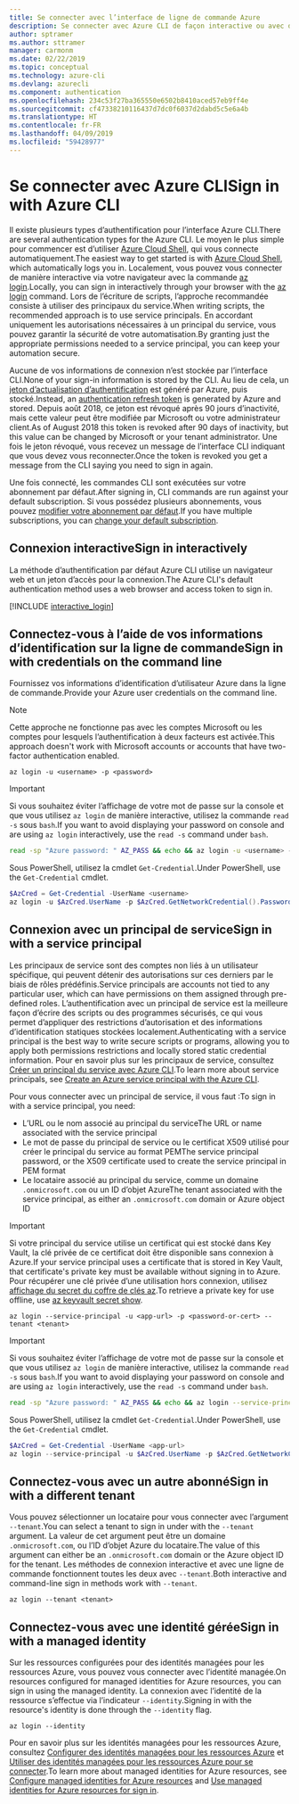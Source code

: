 ```yaml
---
title: Se connecter avec l’interface de ligne de commande Azure
description: Se connecter avec Azure CLI de façon interactive ou avec des informations d’identification locales
author: sptramer
ms.author: sttramer
manager: carmonm
ms.date: 02/22/2019
ms.topic: conceptual
ms.technology: azure-cli
ms.devlang: azurecli
ms.component: authentication
ms.openlocfilehash: 234c53f27ba365550e6502b8410aced57eb9ff4e
ms.sourcegitcommit: cf47338210116437d7dc0f6037d2dabd5c5e6a4b
ms.translationtype: HT
ms.contentlocale: fr-FR
ms.lasthandoff: 04/09/2019
ms.locfileid: "59428977"
---
```

# <a name="sign-in-with-azure-cli"></a><span data-ttu-id="4c8ca-103">Se connecter avec Azure CLI</span><span class="sxs-lookup"><span data-stu-id="4c8ca-103">Sign in with Azure CLI</span></span> 

<span data-ttu-id="4c8ca-104">Il existe plusieurs types d’authentification pour l’interface Azure CLI.</span><span class="sxs-lookup"><span data-stu-id="4c8ca-104">There are several authentication types for the Azure CLI.</span></span> <span data-ttu-id="4c8ca-105">Le moyen le plus simple pour commencer est d’utiliser [Azure Cloud Shell](/azure/cloud-shell/overview), qui vous connecte automatiquement.</span><span class="sxs-lookup"><span data-stu-id="4c8ca-105">The easiest way to get started is with [Azure Cloud Shell](/azure/cloud-shell/overview), which automatically logs you in.</span></span>
<span data-ttu-id="4c8ca-106">Localement, vous pouvez vous connecter de manière interactive via votre navigateur avec la commande [az login](/cli/azure/reference-index#az-login).</span><span class="sxs-lookup"><span data-stu-id="4c8ca-106">Locally, you can sign in interactively through your browser with the [az login](/cli/azure/reference-index#az-login) command.</span></span> <span data-ttu-id="4c8ca-107">Lors de l’écriture de scripts, l’approche recommandée consiste à utiliser des principaux du service.</span><span class="sxs-lookup"><span data-stu-id="4c8ca-107">When writing scripts, the recommended approach is to use service principals.</span></span> <span data-ttu-id="4c8ca-108">En accordant uniquement les autorisations nécessaires à un principal du service, vous pouvez garantir la sécurité de votre automatisation.</span><span class="sxs-lookup"><span data-stu-id="4c8ca-108">By granting just the appropriate permissions needed to a service principal, you can keep your automation secure.</span></span>

<span data-ttu-id="4c8ca-109">Aucune de vos informations de connexion n’est stockée par l’interface CLI.</span><span class="sxs-lookup"><span data-stu-id="4c8ca-109">None of your sign-in information is stored by the CLI.</span></span> <span data-ttu-id="4c8ca-110">Au lieu de cela, un [jeton d’actualisation d’authentification](https://docs.microsoft.com/en-us/azure/active-directory/develop/v1-id-and-access-tokens#refresh-tokens) est généré par Azure, puis stocké.</span><span class="sxs-lookup"><span data-stu-id="4c8ca-110">Instead, an [authentication refresh token](https://docs.microsoft.com/en-us/azure/active-directory/develop/v1-id-and-access-tokens#refresh-tokens) is generated by Azure and stored.</span></span> <span data-ttu-id="4c8ca-111">Depuis août 2018, ce jeton est révoqué après 90 jours d’inactivité, mais cette valeur peut être modifiée par Microsoft ou votre administrateur client.</span><span class="sxs-lookup"><span data-stu-id="4c8ca-111">As of August 2018 this token is revoked after 90 days of inactivity, but this value can be changed by Microsoft or your tenant administrator.</span></span> <span data-ttu-id="4c8ca-112">Une fois le jeton révoqué, vous recevez un message de l’interface CLI indiquant que vous devez vous reconnecter.</span><span class="sxs-lookup"><span data-stu-id="4c8ca-112">Once the token is revoked you get a message from the CLI saying you need to sign in again.</span></span>

<span data-ttu-id="4c8ca-113">Une fois connecté, les commandes CLI sont exécutées sur votre abonnement par défaut.</span><span class="sxs-lookup"><span data-stu-id="4c8ca-113">After signing in, CLI commands are run against your default subscription.</span></span> <span data-ttu-id="4c8ca-114">Si vous possédez plusieurs abonnements, vous pouvez [modifier votre abonnement par défaut](manage-azure-subscriptions-azure-cli.md).</span><span class="sxs-lookup"><span data-stu-id="4c8ca-114">If you have multiple subscriptions, you can [change your default subscription](manage-azure-subscriptions-azure-cli.md).</span></span>

## <a name="sign-in-interactively"></a><span data-ttu-id="4c8ca-115">Connexion interactive</span><span class="sxs-lookup"><span data-stu-id="4c8ca-115">Sign in interactively</span></span>

<span data-ttu-id="4c8ca-116">La méthode d’authentification par défaut Azure CLI utilise un navigateur web et un jeton d’accès pour la connexion.</span><span class="sxs-lookup"><span data-stu-id="4c8ca-116">The Azure CLI's default authentication method uses a web browser and access token to sign in.</span></span>

[!INCLUDE [interactive_login](includes/interactive-login.md)]

## <a name="sign-in-with-credentials-on-the-command-line"></a><span data-ttu-id="4c8ca-117">Connectez-vous à l’aide de vos informations d’identification sur la ligne de commande</span><span class="sxs-lookup"><span data-stu-id="4c8ca-117">Sign in with credentials on the command line</span></span>

<span data-ttu-id="4c8ca-118">Fournissez vos informations d’identification d’utilisateur Azure dans la ligne de commande.</span><span class="sxs-lookup"><span data-stu-id="4c8ca-118">Provide your Azure user credentials on the command line.</span></span>

> [!Note]
> <span data-ttu-id="4c8ca-119">Cette approche ne fonctionne pas avec les comptes Microsoft ou les comptes pour lesquels l’authentification à deux facteurs est activée.</span><span class="sxs-lookup"><span data-stu-id="4c8ca-119">This approach doesn't work with Microsoft accounts or accounts that have two-factor authentication enabled.</span></span>

```azurecli-interactive
az login -u <username> -p <password>
```

> [!IMPORTANT]
> <span data-ttu-id="4c8ca-120">Si vous souhaitez éviter l’affichage de votre mot de passe sur la console et que vous utilisez `az login` de manière interactive, utilisez la commande `read -s` sous `bash`.</span><span class="sxs-lookup"><span data-stu-id="4c8ca-120">If you want to avoid displaying your password on console and are using `az login` interactively, use the `read -s` command under `bash`.</span></span>
>
> ```bash
> read -sp "Azure password: " AZ_PASS && echo && az login -u <username> -p $AZ_PASS
> ```
>
> <span data-ttu-id="4c8ca-121">Sous PowerShell, utilisez la cmdlet `Get-Credential`.</span><span class="sxs-lookup"><span data-stu-id="4c8ca-121">Under PowerShell, use the `Get-Credential` cmdlet.</span></span>
>
> ```powershell
> $AzCred = Get-Credential -UserName <username>
> az login -u $AzCred.UserName -p $AzCred.GetNetworkCredential().Password
> ```

## <a name="sign-in-with-a-service-principal"></a><span data-ttu-id="4c8ca-122">Connexion avec un principal de service</span><span class="sxs-lookup"><span data-stu-id="4c8ca-122">Sign in with a service principal</span></span>

<span data-ttu-id="4c8ca-123">Les principaux de service sont des comptes non liés à un utilisateur spécifique, qui peuvent détenir des autorisations sur ces derniers par le biais de rôles prédéfinis.</span><span class="sxs-lookup"><span data-stu-id="4c8ca-123">Service principals are accounts not tied to any particular user, which can have permissions on them assigned through pre-defined roles.</span></span> <span data-ttu-id="4c8ca-124">L’authentification avec un principal de service est la meilleure façon d’écrire des scripts ou des programmes sécurisés, ce qui vous permet d’appliquer des restrictions d’autorisation et des informations d’identification statiques stockées localement.</span><span class="sxs-lookup"><span data-stu-id="4c8ca-124">Authenticating with a service principal is the best way to write secure scripts or programs, allowing you to apply both permissions restrictions and locally stored static credential information.</span></span> <span data-ttu-id="4c8ca-125">Pour en savoir plus sur les principaux de service, consultez [Créer un principal du service avec Azure CLI](create-an-azure-service-principal-azure-cli.md).</span><span class="sxs-lookup"><span data-stu-id="4c8ca-125">To learn more about service principals, see [Create an Azure service principal with the Azure CLI](create-an-azure-service-principal-azure-cli.md).</span></span>

<span data-ttu-id="4c8ca-126">Pour vous connecter avec un principal de service, il vous faut :</span><span class="sxs-lookup"><span data-stu-id="4c8ca-126">To sign in with a service principal, you need:</span></span>

* <span data-ttu-id="4c8ca-127">L’URL ou le nom associé au principal du service</span><span class="sxs-lookup"><span data-stu-id="4c8ca-127">The URL or name associated with the service principal</span></span>
* <span data-ttu-id="4c8ca-128">Le mot de passe du principal de service ou le certificat X509 utilisé pour créer le principal du service au format PEM</span><span class="sxs-lookup"><span data-stu-id="4c8ca-128">The service principal password, or the X509 certificate used to create the service principal in PEM format</span></span>
* <span data-ttu-id="4c8ca-129">Le locataire associé au principal du service, comme un domaine `.onmicrosoft.com` ou un ID d’objet Azure</span><span class="sxs-lookup"><span data-stu-id="4c8ca-129">The tenant associated with the service principal, as either an `.onmicrosoft.com` domain or Azure object ID</span></span>

> [!IMPORTANT]
>
> <span data-ttu-id="4c8ca-130">Si votre principal du service utilise un certificat qui est stocké dans Key Vault, la clé privée de ce certificat doit être disponible sans connexion à Azure.</span><span class="sxs-lookup"><span data-stu-id="4c8ca-130">If your service principal uses a certificate that is stored in Key Vault, that certificate's private key must be available without signing in to Azure.</span></span> <span data-ttu-id="4c8ca-131">Pour récupérer une clé privée d’une utilisation hors connexion, utilisez [affichage du secret du coffre de clés az](/cli/azure/keyvault/secret).</span><span class="sxs-lookup"><span data-stu-id="4c8ca-131">To retrieve a private key for use offline, use [az keyvault secret show](/cli/azure/keyvault/secret).</span></span>

```azurecli-interactive
az login --service-principal -u <app-url> -p <password-or-cert> --tenant <tenant>
```

> [!IMPORTANT]
> <span data-ttu-id="4c8ca-132">Si vous souhaitez éviter l’affichage de votre mot de passe sur la console et que vous utilisez `az login` de manière interactive, utilisez la commande `read -s` sous `bash`.</span><span class="sxs-lookup"><span data-stu-id="4c8ca-132">If you want to avoid displaying your password on console and are using `az login` interactively, use the `read -s` command under `bash`.</span></span>
>
> ```bash
> read -sp "Azure password: " AZ_PASS && echo && az login --service-principal -u <app-url> -p $AZ_PASS --tenant <tenant>
> ```
>
> <span data-ttu-id="4c8ca-133">Sous PowerShell, utilisez la cmdlet `Get-Credential`.</span><span class="sxs-lookup"><span data-stu-id="4c8ca-133">Under PowerShell, use the `Get-Credential` cmdlet.</span></span>
>
> ```powershell
> $AzCred = Get-Credential -UserName <app-url>
> az login --service-principal -u $AzCred.UserName -p $AzCred.GetNetworkCredential().Password --tenant <tenant>
> ```

## <a name="sign-in-with-a-different-tenant"></a><span data-ttu-id="4c8ca-134">Connectez-vous avec un autre abonné</span><span class="sxs-lookup"><span data-stu-id="4c8ca-134">Sign in with a different tenant</span></span>

<span data-ttu-id="4c8ca-135">Vous pouvez sélectionner un locataire pour vous connecter avec l’argument `--tenant`.</span><span class="sxs-lookup"><span data-stu-id="4c8ca-135">You can select a tenant to sign in under with the `--tenant` argument.</span></span> <span data-ttu-id="4c8ca-136">La valeur de cet argument peut être un domaine `.onmicrosoft.com`, ou l’ID d’objet Azure du locataire.</span><span class="sxs-lookup"><span data-stu-id="4c8ca-136">The value of this argument can either be an `.onmicrosoft.com` domain or the Azure object ID for the tenant.</span></span> <span data-ttu-id="4c8ca-137">Les méthodes de connexion interactive et avec une ligne de commande fonctionnent toutes les deux avec `--tenant`.</span><span class="sxs-lookup"><span data-stu-id="4c8ca-137">Both interactive and command-line sign in methods work with `--tenant`.</span></span>

```azurecli-interactive
az login --tenant <tenant>
```

## <a name="sign-in-with-a-managed-identity"></a><span data-ttu-id="4c8ca-138">Connectez-vous avec une identité gérée</span><span class="sxs-lookup"><span data-stu-id="4c8ca-138">Sign in with a managed identity</span></span>

<span data-ttu-id="4c8ca-139">Sur les ressources configurées pour des identités managées pour les ressources Azure, vous pouvez vous connecter avec l’identité managée.</span><span class="sxs-lookup"><span data-stu-id="4c8ca-139">On resources configured for managed identities for Azure resources, you can sign in using the managed identity.</span></span> <span data-ttu-id="4c8ca-140">La connexion avec l’identité de la ressource s’effectue via l’indicateur `--identity`.</span><span class="sxs-lookup"><span data-stu-id="4c8ca-140">Signing in with the resource's identity is done through the `--identity` flag.</span></span>

```azurecli-interactive
az login --identity
```

<span data-ttu-id="4c8ca-141">Pour en savoir plus sur les identités managées pour les ressources Azure, consultez [Configurer des identités managées pour les ressources Azure](https://docs.microsoft.com/en-us/azure/active-directory/managed-identities-azure-resources/qs-configure-cli-windows-vm) et [Utiliser des identités managées pour les ressources Azure pour se connecter](https://docs.microsoft.com/en-us/azure/active-directory/managed-identities-azure-resources/how-to-use-vm-sign-in).</span><span class="sxs-lookup"><span data-stu-id="4c8ca-141">To learn more about managed identities for Azure resources, see [Configure managed identities for Azure resources](https://docs.microsoft.com/en-us/azure/active-directory/managed-identities-azure-resources/qs-configure-cli-windows-vm) and [Use managed identities for Azure resources for sign in](https://docs.microsoft.com/en-us/azure/active-directory/managed-identities-azure-resources/how-to-use-vm-sign-in).</span></span>
